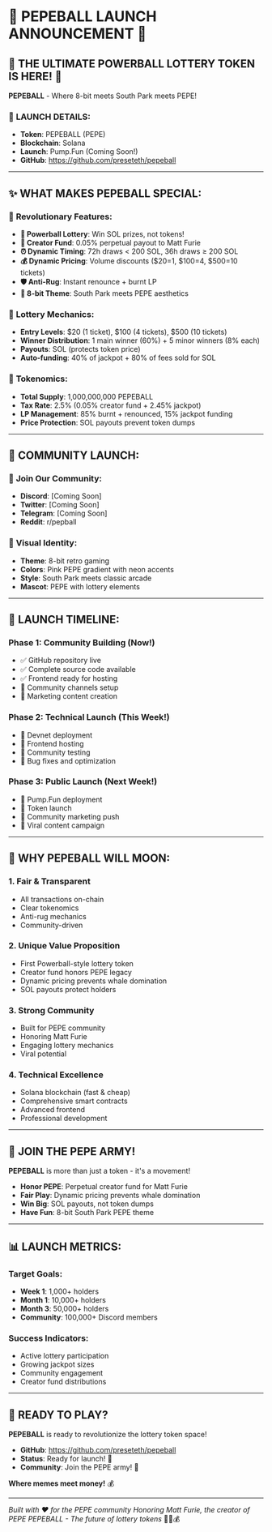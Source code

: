 # 🎰 PEPEBALL LAUNCH ANNOUNCEMENT 🎰

## 🐸 **THE ULTIMATE POWERBALL LOTTERY TOKEN IS HERE!** 🐸

**PEPEBALL** - Where 8-bit meets South Park meets PEPE! 

### 🚀 **LAUNCH DETAILS:**
- **Token**: PEPEBALL (PEPE)
- **Blockchain**: Solana
- **Launch**: Pump.Fun (Coming Soon!)
- **GitHub**: https://github.com/preseteth/pepeball

---

## ✨ **WHAT MAKES PEPEBALL SPECIAL:**

### 🎯 **Revolutionary Features:**
- **🎰 Powerball Lottery**: Win SOL prizes, not tokens!
- **🐸 Creator Fund**: 0.05% perpetual payout to Matt Furie
- **⏰ Dynamic Timing**: 72h draws < 200 SOL, 36h draws ≥ 200 SOL
- **💰 Dynamic Pricing**: Volume discounts ($20=1, $100=4, $500=10 tickets)
- **🛡️ Anti-Rug**: Instant renounce + burnt LP
- **🎨 8-bit Theme**: South Park meets PEPE aesthetics

### 🎲 **Lottery Mechanics:**
- **Entry Levels**: $20 (1 ticket), $100 (4 tickets), $500 (10 tickets)
- **Winner Distribution**: 1 main winner (60%) + 5 minor winners (8% each)
- **Payouts**: SOL (protects token price)
- **Auto-funding**: 40% of jackpot + 80% of fees sold for SOL

### 💎 **Tokenomics:**
- **Total Supply**: 1,000,000,000 PEPEBALL
- **Tax Rate**: 2.5% (0.05% creator fund + 2.45% jackpot)
- **LP Management**: 85% burnt + renounced, 15% jackpot funding
- **Price Protection**: SOL payouts prevent token dumps

---

## 🎉 **COMMUNITY LAUNCH:**

### 📱 **Join Our Community:**
- **Discord**: [Coming Soon]
- **Twitter**: [Coming Soon]
- **Telegram**: [Coming Soon]
- **Reddit**: r/pepball

### 🎨 **Visual Identity:**
- **Theme**: 8-bit retro gaming
- **Colors**: Pink PEPE gradient with neon accents
- **Style**: South Park meets classic arcade
- **Mascot**: PEPE with lottery elements

---

## 🚀 **LAUNCH TIMELINE:**

### **Phase 1: Community Building** (Now!)
- ✅ GitHub repository live
- ✅ Complete source code available
- ✅ Frontend ready for hosting
- 🔄 Community channels setup
- 🔄 Marketing content creation

### **Phase 2: Technical Launch** (This Week!)
- 🔄 Devnet deployment
- 🔄 Frontend hosting
- 🔄 Community testing
- 🔄 Bug fixes and optimization

### **Phase 3: Public Launch** (Next Week!)
- 🔄 Pump.Fun deployment
- 🔄 Token launch
- 🔄 Community marketing push
- 🔄 Viral content campaign

---

## 🎯 **WHY PEPEBALL WILL MOON:**

### **1. Fair & Transparent**
- All transactions on-chain
- Clear tokenomics
- Anti-rug mechanics
- Community-driven

### **2. Unique Value Proposition**
- First Powerball-style lottery token
- Creator fund honors PEPE legacy
- Dynamic pricing prevents whale domination
- SOL payouts protect holders

### **3. Strong Community**
- Built for PEPE community
- Honoring Matt Furie
- Engaging lottery mechanics
- Viral potential

### **4. Technical Excellence**
- Solana blockchain (fast & cheap)
- Comprehensive smart contracts
- Advanced frontend
- Professional development

---

## 🐸 **JOIN THE PEPE ARMY!**

**PEPEBALL** is more than just a token - it's a movement!

- **Honor PEPE**: Perpetual creator fund for Matt Furie
- **Fair Play**: Dynamic pricing prevents whale domination  
- **Win Big**: SOL payouts, not token dumps
- **Have Fun**: 8-bit South Park PEPE theme

---

## 📊 **LAUNCH METRICS:**

### **Target Goals:**
- **Week 1**: 1,000+ holders
- **Month 1**: 10,000+ holders
- **Month 3**: 50,000+ holders
- **Community**: 100,000+ Discord members

### **Success Indicators:**
- Active lottery participation
- Growing jackpot sizes
- Community engagement
- Creator fund distributions

---

## 🎰 **READY TO PLAY?**

**PEPEBALL** is ready to revolutionize the lottery token space!

- **GitHub**: https://github.com/preseteth/pepeball
- **Status**: Ready for launch! 🚀
- **Community**: Join the PEPE army! 🐸

**Where memes meet money!** 💰

---

*Built with ❤️ for the PEPE community*
*Honoring Matt Furie, the creator of PEPE*
*PEPEBALL - The future of lottery tokens* 🎰🐸💰

